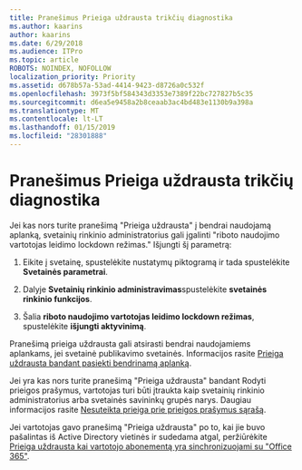 ```yaml
---
title: Pranešimus Prieiga uždrausta trikčių diagnostika
ms.author: kaarins
author: kaarins
ms.date: 6/29/2018
ms.audience: ITPro
ms.topic: article
ROBOTS: NOINDEX, NOFOLLOW
localization_priority: Priority
ms.assetid: d678b57a-53ad-4414-9423-d8726a0c532f
ms.openlocfilehash: 3973f5bf584343d3353e7389f22bc727827b5c35
ms.sourcegitcommit: d6ea5e9458a2b8ceaab3ac4bd483e1130b9a398a
ms.translationtype: MT
ms.contentlocale: lt-LT
ms.lasthandoff: 01/15/2019
ms.locfileid: "28301888"
---
```

# <a name="troubleshoot-access-denied-messages"></a>Pranešimus Prieiga uždrausta trikčių diagnostika

Jei kas nors turite pranešimą "Prieiga uždrausta" į bendrai naudojamą aplanką, svetainių rinkinio administratorius gali įgalinti "riboto naudojimo vartotojas leidimo lockdown režimas." Išjungti šį parametrą: 
  
1. Eikite į svetainę, spustelėkite nustatymų piktogramą ir tada spustelėkite **Svetainės parametrai**.
    
2. Dalyje **Svetainių rinkinio administravimas**spustelėkite **svetainės rinkinio funkcijos**.
    
3. Šalia **riboto naudojimo vartotojas leidimo lockdown režimas**, spustelėkite **išjungti aktyvinimą**.
    
Pranešimą prieiga uždrausta gali atsirasti bendrai naudojamiems aplankams, jei svetainė publikavimo svetainės. Informacijos rasite [Prieiga uždrausta bandant pasiekti bendrinamą aplanką](https://go.microsoft.com/fwlink/?linkid=2004317).
  
Jei yra kas nors turite pranešimą "Prieiga uždrausta" bandant Rodyti prieigos prašymus, vartotojas turi būti įtraukta kaip svetainių rinkinio administratorius arba svetainės savininkų grupės narys. Daugiau informacijos rasite [Nesuteikta prieiga prie prieigos prašymus sąrašą](https://go.microsoft.com/fwlink/?linkid=2004220).
  
Jei vartotojas gavo pranešimą "Prieiga uždrausta" po to, kai jie buvo pašalintas iš Active Directory vietinės ir sudedama atgal, peržiūrėkite [Prieiga uždrausta kai vartotojo abonementą yra sinchronizuojami su "Office 365"](https://go.microsoft.com/fwlink/?linkid=2004318).
  

